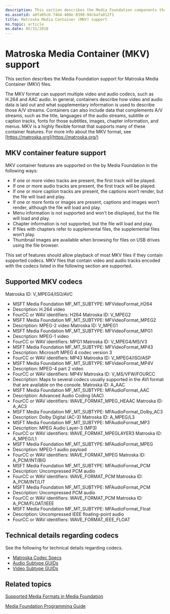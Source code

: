 ```yaml
---
description: This section describes the Media Foundation components that support MPEG-4 formats, including H.264 video, AAC audio, and the MP4 and 3GP file formats.
ms.assetid: a8fa05c6-74b4-408e-8390-9dcbafa012f1
title: Matroska Media Container (MKV) support
ms.topic: article
ms.date: 05/31/2018
---
```


# Matroska Media Container (MKV) support

This section describes the Media Foundation support for Matroska Media Container (MKV) files.

The MKV format can support multiple video and audio codecs, such as H.264 and AAC audio. In general, containers describe how video and audio data is laid out and what supplementary information is used to describe those A/V streams. Containers can also include data that complements A/V streams, such as the title, languages of the audio streams, subtitle or caption tracks, fonts for those subtitles, images, chapter information, and menus. MKV is a highly flexible format that supports many of these container features. For more info about the MKV format, see [https://matroska.org](https://matroska.org/)


## MKV container feature support
MKV container features are supported on the by Media Foundation in the following ways:
- If one or more video tracks are present, the first track will be played.
- If one or more audio tracks are present, the first track will be played.
- If one or more caption tracks are present, the captions won’t render, but the file will load and play.
- If one or more fonts or images are present, captions and images won’t render, although the file will load and play.
- Menu information is not supported and won’t be displayed, but the file will load and play.
- Chapter information is not supported, but the file will load and play.
- If files with chapters refer to supplemental files, the supplemental files won’t play.
- Thumbnail images are available when browsing for files on USB drives using the file browser.

This set of features should allow playback of most MKV files if they contain supported codecs.
MKV files that contain video and audio tracks encoded with the codecs listed in the following section are supported.

## Supported MKV codecs

Matroska ID: V_MPEG4/ISO/AVC
- MSFT Media Foundation MF_MT_SUBTYPE: MFVideoFormat_H264
- Description: H.264 video
- FourCC or WAV identifiers: H264
Matroska ID: V_MPEG2
- MSFT Media Foundation MF_MT_SUBTYPE: MFVideoFormat_MPEG2
- Description: MPEG-2 video
Matroska ID: V_MPEG1
- MSFT Media Foundation MF_MT_SUBTYPE: MFVideoFormat_MPG1
- Description: MPEG-1 video
- FourCC or WAV identifiers: MPG1
Matroska ID: V_MPEG4/MS/V3
- MSFT Media Foundation MF_MT_SUBTYPE: MFVideoFormat_MP43
- Description: Microsoft MPEG 4 codec version 3
- FourCC or WAV identifiers: MP43
Matroska ID: V_MPEG4/ISO/ASP
- MSFT Media Foundation MF_MT_SUBTYPE: MFVideoFormat_MP4V
- Description: MPEG-4 part 2 video
- FourCC or WAV identifiers: MP4V
Matroska ID: V_MS/VFW/FOURCC
- Description: Maps to several codecs usually supported in the AVI format that are available on the console.
Matroska ID: A_AAC
- MSFT Media Foundation MF_MT_SUBTYPE: MFAudioFormat_AAC
- Description: Advanced Audio Coding (AAC)
- FourCC or WAV identifiers: WAVE_FORMAT_MPEG_HEAAC
Matroska ID: A_AC3
- MSFT Media Foundation MF_MT_SUBTYPE: MFAudioFormat_Dolby_AC3
- Description: Dolby Digital (AC-3)
Matroska ID: A_MPEG/L3
- MSFT Media Foundation MF_MT_SUBTYPE: MFAudioFormat_MP3
- Description: MPEG Audio Layer-3 (MP3)
- FourCC or WAV identifiers: WAVE_FORMAT_MPEGLAYER3
Matroska ID: A_MPEG/L1
- MSFT Media Foundation MF_MT_SUBTYPE: MFAudioFormat_MPEG
- Description: MPEG-1 audio payload
- FourCC or WAV identifiers: WAVE_FORMAT_MPEG
Matroska ID: A_PCM/INT/BIG
- MSFT Media Foundation MF_MT_SUBTYPE: MFAudioFormat_PCM
- Description: Uncompressed PCM audio
- FourCC or WAV identifiers: WAVE_FORMAT_PCM
Matroska ID: A_PCM/INT/LIT
- MSFT Media Foundation MF_MT_SUBTYPE: MFAudioFormat_PCM
- Description: Uncompressed PCM audio
- FourCC or WAV identifiers: WAVE_FORMAT_PCM
Matroska ID: A_PCM/FLOAT/IEEE
- MSFT Media Foundation MF_MT_SUBTYPE: MFAudioFormat_Float
- Description: Uncompressed IEEE floating-point audio
- FourCC or WAV identifiers: WAVE_FORMAT_IEEE_FLOAT


## Technical details regarding codecs

See the following for technical details regarding codecs.

- [Matroska Codec Specs](http://www.matroska.org/technical/specs/codecid/index.html)
- [Audio Subtype GUIDs](audio-subtype-guids.md)
- [Video Subtype GUIDs](video-subtype-guids.md)


## Related topics

<dl> <dt>

[Supported Media Formats in Media Foundation](supported-media-formats-in-media-foundation.md)
</dt> <dt>

[Media Foundation Programming Guide](media-foundation-programming-guide.md)
</dt> </dl>

 

 



